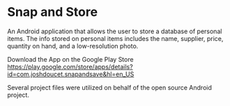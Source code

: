 # Snap and Store
An Android application that allows the user to store a database of personal items. The info stored on personal items includes the name, supplier, price, quantity on hand, and a low-resolution photo.

Download the App on the Google Play Store
https://play.google.com/store/apps/details?id=com.joshdoucet.snapandsave&hl=en_US

Several project files were utilized on behalf of the open source Android project.
